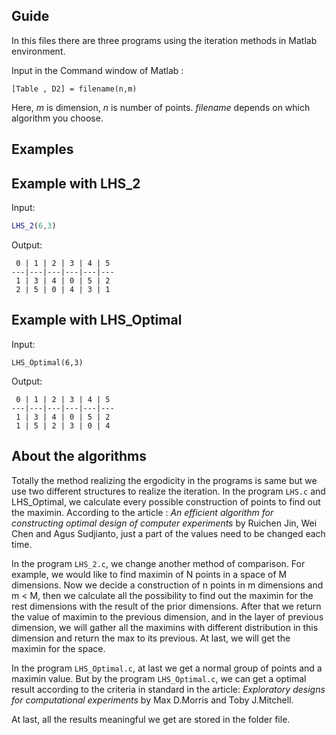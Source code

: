 ## Guide
In this files there are three programs using the iteration methods in Matlab environment.

  Input in the Command window of Matlab : 

    [Table , D2] = filename(n,m)

Here, _m_ is dimension, _n_ is number of points. _filename_ depends on which algorithm you choose.

## Examples

## Example with LHS_2

Input:
```matlab
LHS_2(6,3)
```

Output:
```
 0 | 1 | 2 | 3 | 4 | 5 
---|---|---|---|---|---
 1 | 3 | 4 | 0 | 5 | 2
 2 | 5 | 0 | 4 | 3 | 1
```

## Example with LHS_Optimal

Input:
```
LHS_Optimal(6,3)
```

Output:
```
 0 | 1 | 2 | 3 | 4 | 5 
---|---|---|---|---|---
 1 | 3 | 4 | 0 | 5 | 2
 1 | 5 | 2 | 3 | 0 | 4
```

## About the algorithms

Totally the method realizing the ergodicity in the programs is same
but we use two different structures to realize the iteration.  In the
program `LHS.c` and LHS_Optimal, we calculate every possible
construction of points to find out the maximin. According to the
article : _An efficient algorithm for constructing optimal design of
computer experiments_ by Ruichen Jin, Wei Chen and Agus Sudjianto,
just a part of the values need to be changed each time.

In the program `LHS_2.c`, we change another method of comparison. For
example, we would like to find maximin of N points in a space of M
dimensions. Now we decide a construction of n points in m dimensions
and m < M, then we calculate all the possibility to find out the
maximin for the rest dimensions with the result of the prior
dimensions. After that we return the value of maximin to the previous
dimension, and in the layer of previous dimension, we will gather all
the maximins with different distribution in this dimension and return
the max to its previous. At last, we will get the maximin for the
space.

In the program `LHS_Optimal.c`, at last we get a normal group of
points and a maximin value. But by the program `LHS_Optimal.c`, we can
get a optimal result according to the criteria in standard in the
article: _Exploratory designs for computational experiments_ by Max
D.Morris and Toby J.Mitchell.

At last, all the results meaningful we get are stored in the folder file.
